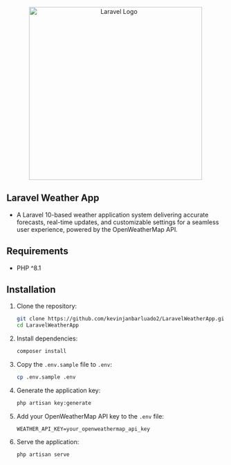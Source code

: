 <p align="center"><a href="https://laravel.com" target="_blank"><img src="https://raw.githubusercontent.com/laravel/art/master/logo-lockup/5%20SVG/2%20CMYK/1%20Full%20Color/laravel-logolockup-cmyk-red.svg" width="400" alt="Laravel Logo"></a></p>

## Laravel Weather App
- A Laravel 10-based weather application system delivering accurate forecasts, real-time updates, and customizable settings for a seamless user experience, powered by the OpenWeatherMap API.

## Requirements

- PHP ^8.1

## Installation

1. Clone the repository:
    ```bash
    git clone https://github.com/kevinjanbarluado2/LaravelWeatherApp.git
    cd LaravelWeatherApp
    ```

2. Install dependencies:
    ```bash
    composer install
    ```

3. Copy the `.env.sample` file to `.env`:
    ```bash
    cp .env.sample .env
    ```

4. Generate the application key:
    ```bash
    php artisan key:generate
    ```

5. Add your OpenWeatherMap API key to the `.env` file:
    ```
    WEATHER_API_KEY=your_openweathermap_api_key
    ```

6. Serve the application:
    ```bash
    php artisan serve
    ```
